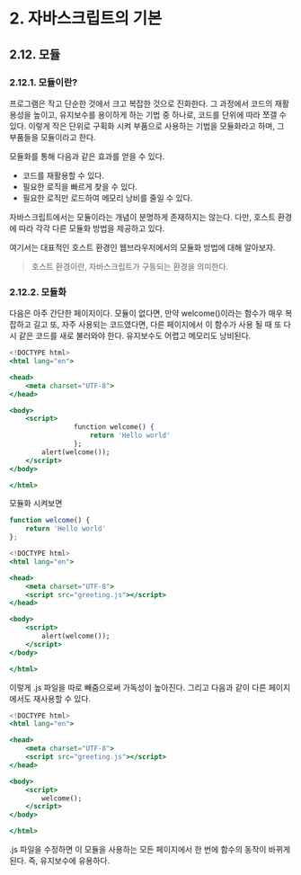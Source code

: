 # 2. 자바스크립트의 기본

## 2.12. 모듈

### 2.12.1. 모듈이란?
프로그램은 작고 단순한 것에서 크고 복잡한 것으로 진화한다. 그 과정에서 코드의 재활용성을 높이고, 유지보수를 용이하게 하는 기법 중 하나로, 코드를 단위에 따라 쪼갤 수 있다.
이렇게 작은 단위로 구획화 시켜 부품으로 사용하는 기법을 모듈화라고 하며, 그 부품들을 모듈이라고 한다.

모듈화를 통해 다음과 같은 효과를 얻을 수 있다.

- 코드를 재활용할 수 있다.
- 필요한 로직을 빠르게 찾을 수 있다.
- 필요한 로직만 로드하여 메모리 낭비를 줄일 수 있다.

자바스크립트에서는 모듈이라는 개념이 분명하게 존재하지는 않는다.
다만, 호스트 환경에 따라 각각 다른 모듈화 방법을 제공하고 있다.

여기서는 대표적인 호스트 환경인 웹브라우저에서의 모듈화 방법에 대해 알아보자.

> 호스트 환경이란, 자바스크립트가 구동되는 환경을 의미한다.

### 2.12.2. 모듈화

다음은 아주 간단한 페이지이다. 모듈이 없다면, 만약 welcome()이라는 함수가 매우 복잡하고 길고 또, 자주 사용되는 코드였다면, 다른 페이지에서 이 함수가 사용 될 때 또 다시 같은 코드를 새로 불러와야 한다. 유지보수도 어렵고 메모리도 낭비된다.

```jsx
<!DOCTYPE html>
<html lang="en">

<head>
    <meta charset="UTF-8">
</head>

<body>
    <script>
				function welcome() {
				    return 'Hello world'
				};
        alert(welcome());
    </script>
</body>

</html>
```

모듈화 시켜보면

```jsx
function welcome() {
    return 'Hello world'
};
```

```jsx
<!DOCTYPE html>
<html lang="en">

<head>
    <meta charset="UTF-8">
    <script src="greeting.js"></script>
</head>

<body>
    <script>
        alert(welcome());
    </script>
</body>

</html>
```

이렇게 .js 파일을 따로 빼줌으로써 가독성이 높아진다.
그리고 다음과 같이 다른 페이지에서도 재사용할 수 있다.

```jsx
<!DOCTYPE html>
<html lang="en">

<head>
    <meta charset="UTF-8">
    <script src="greeting.js"></script>
</head>

<body>
    <script>
        welcome();
    </script>
</body>

</html>
```

.js 파일을 수정하면 이 모듈을 사용하는 모든 페이지에서 한 번에 함수의 동작이 바뀌게 된다. 즉, 유지보수에 유용하다.